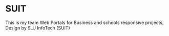 # SUIT
This is my team Web Portals for Business and schools responsive projects,
Design by S_U InfoTech (SUIT)
